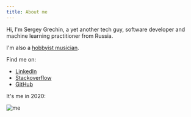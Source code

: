 ```yaml
---
title: About me
---
```


Hi, I'm Sergey Grechin, a yet another tech guy, software developer and machine learning practitioner from Russia.

I'm also a [hobbyist musician](https://www.beatport.com/artist/clipsandpatterns/625124).

Find me on:
- [LinkedIn](https://www.linkedin.com/in/sergey-grechin-b2520832)
- [Stackoverflow](https://stackoverflow.com/users/1312695/sergey-grechin)
- [GitHub](https://github.com/hq9000)

It's me in 2020:

![me](https://user-images.githubusercontent.com/21345604/112950841-6350ad00-9143-11eb-8185-1e53370df377.jpg)
